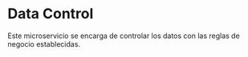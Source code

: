 # Data Control

Este microservicio se encarga de controlar los datos con las reglas de negocio establecidas.
